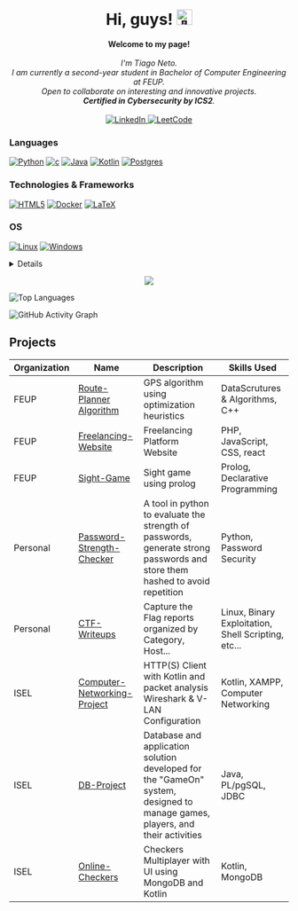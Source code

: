 <h1 align="center">Hi, guys! <img src="https://github.com/wervlad/wervlad/assets/24524555/766d336d-b87d-44ba-807c-c51de2bc6b4d" width="28px" alt="👋"></h1>
<p align="center">
    <b>Welcome to my page!</b><br><br>
    <i>
        I'm Tiago Neto.<br>
        I am currently a second-year student in Bachelor of Computer Engineering at FEUP.<br>
        Open to collaborate on interesting and innovative projects.<br>
        <b>Certified in Cybersecurity by ICS2</b>.<br>
    </i><br>
    <a href="https://www.linkedin.com/in/tiago-neto-a6a2b11a8/">
        <img src="https://img.shields.io/badge/LinkedIn-blue?style=flat-square&logo=linkedin" alt="LinkedIn">
    <a href="https://leetcode.com/mrneto1710">
        <img src="https://img.shields.io/badge/LeetCode-blue?style=flat-square&logo=LeetCode" alt="LeetCode">
    </a>
</p>

### Languages
[![Python](https://img.shields.io/badge/python-black?style=for-the-badge&logo=python)](https://github.com/MrNeto17)
[![c](https://img.shields.io/badge/C/C++-black?style=for-the-badge&logo=C)](https://github.com/MrNeto17)
[![Java](https://img.shields.io/badge/java-black?style=for-the-badge&logo=openjdk)](https://github.com/MrNeto17)
[![Kotlin](https://img.shields.io/badge/kotlin-black?style=for-the-badge&logo=kotlin)](https://github.com/MrNeto17)
[![Postgres](https://img.shields.io/badge/postgres-%23316192.svg?style=for-the-badge&logo=postgresql&logoColor=white)](https://github.com/MrNeto17)

### Technologies & Frameworks
[![HTML5](https://img.shields.io/badge/html5-black?style=for-the-badge&logo=html5)](https://hub.docker.com/u/wervlad)
[![Docker](https://img.shields.io/badge/docker-black?style=for-the-badge&logo=docker)](https://hub.docker.com/u/wervlad)
[![LaTeX](https://img.shields.io/badge/latex-%23008080.svg?style=for-the-badge&logo=latex&logoColor=black)](https://github.com/MrNeto17)

### OS
[![Linux](https://img.shields.io/badge/linux-black?style=for-the-badge&logo=Linux)](https://github.com/wervlad)
[![Windows](https://img.shields.io/badge/Windows-black?style=for-the-badge&logo=Windows)](https://github.com/wervlad)

<details>
<p align="center">
  <a href="https://github.com/MrNeto17">
    <img src="http://github-profile-summary-cards.vercel.app/api/cards/profile-details?username=MrNeto17&theme=transparent" />
  </a>
  <a href="https://github.com/MrNeto17">
    <img src="https://github-readme-streak-stats.herokuapp.com/?user=MrNeto17&hide_border=true&card_width=338&theme=transparent" />
  </a>
  <a href="https://github.com/MrNeto17">
    <img src="http://github-profile-summary-cards.vercel.app/api/cards/stats?username=MrNeto17&theme=transparent" />
  </a>
  <a href="https://github.com/MrNeto17">
    <img src="https://github-readme-stats.vercel.app/api/top-langs/?username=MrNeto17&langs_count=10&exclude_repo=&hide=jupyter%20notebook,vim%20script,cmake,makefile,batchfile,emacs%20lisp,css,html&layout=default&card_width=699&hide_border=true&theme=transparent" />
  </a>
</p>
</details>

<p align="center">
  <a href="https://github.com/MrNeto17">
    <img src="https://komarev.com/ghpvc/?username=MrNeto17&color=blue&style=flat)" />
  </a>
</p>

![Top Languages](https://github-readme-stats.vercel.app/api/top-langs/?username=MrNeto17&layout=compact&theme=react-dark)

![GitHub Activity Graph](https://github-readme-activity-graph.vercel.app/graph?username=MrNeto17&theme=react-dark)


## Projects

| Organization | Name | Description | Skills Used |
|--------------|------|-------------|-------------|
| FEUP    | [Route-Planner Algorithm](https://github.com/MrNeto17/Urban_RoutePlanning) | GPS algorithm using optimization heuristics | DataScrutures & Algorithms, C++ |
| FEUP    | [Freelancing-Website](https://github.com/MrNeto17/freelancing_website) | Freelancing Platform Website  | PHP, JavaScript, CSS, react |
| FEUP    | [Sight-Game](https://github.com/MrNeto17/Sight_Game) | Sight game using prolog  | Prolog, Declarative Programming |
| Personal     | [Password-Strength-Checker](https://github.com/MrNeto17/Password-Strength-Checker) | A tool in python to evaluate the strength of passwords, generate strong passwords and store them hashed to avoid repetition | Python, Password Security |
| Personal   | [CTF-Writeups](https://github.com/MrNeto17/ctf_walkthroughs) | Capture the Flag reports organized by Category, Host... | Linux, Binary Exploitation, Shell Scripting, etc... |
| ISEL     | [Computer-Networking-Project](https://github.com/MrNeto17/Computer-Networking-Project) | HTTP(S) Client with Kotlin and packet analysis Wireshark & V-LAN Configuration | Kotlin, XAMPP, Computer Networking |
| ISEL     | [DB-Project](https://github.com/MrNeto17/DB-Project) | Database and application solution developed for the "GameOn" system, designed to manage games, players, and their activities| Java, PL/pgSQL, JDBC |
| ISEL     | [Online-Checkers](https://github.com/MrNeto17/Checkers-Multiplayer-Kotlin) | Checkers Multiplayer with UI using MongoDB and Kotlin  | Kotlin, MongoDB |


